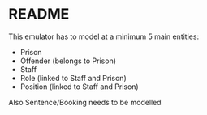 # README

This emulator has to model at a minimum 5 main entities:

* Prison
* Offender (belongs to Prison)
* Staff
* Role (linked to Staff and Prison)
* Position (linked to Staff and Prison)

Also Sentence/Booking needs to be modelled

